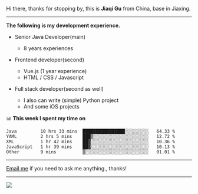 Hi there, thanks for stopping by, this is **Jiaqi Gu** from China, base in Jiaxing.

---

**The following is my development experience.**

- Senior Java Developer(main)
  - 8 years experiences

- Frontend developer(second)
  - Vue.js (1 year experience)
  - HTML / CSS / Javascript
  
- Full stack developer(second as well)
  - I also can write (simple) Python project
  - And some iOS projects

📊 **This week I spent my time on**
<!--START_SECTION:waka-->
```text
Java         10 hrs 33 mins  ████████████████░░░░░░░░░   64.33 % 
YAML         2 hrs 5 mins    ███▒░░░░░░░░░░░░░░░░░░░░░   12.72 % 
XML          1 hr 42 mins    ██▓░░░░░░░░░░░░░░░░░░░░░░   10.36 % 
JavaScript   1 hr 39 mins    ██▓░░░░░░░░░░░░░░░░░░░░░░   10.13 % 
Other        9 mins          ▒░░░░░░░░░░░░░░░░░░░░░░░░   01.01 % 
```
<!--END_SECTION:waka-->

---

[Email me](mailto:droidqw@gmail.com?subject=Hiring_from_GitHub) if you need to ask me anything., thanks!

---

![]( https://visitor-badge.glitch.me/badge?page_id=githubgujiaqi)
